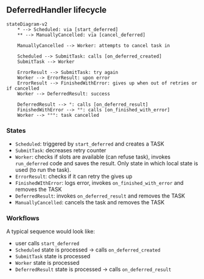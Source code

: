 ## DeferredHandler lifecycle

```mermaid
stateDiagram-v2
    * --> Scheduled: via [start_deferred]
    ** --> ManuallyCancelled: via [cancel_deferred]

    ManuallyCancelled --> Worker: attempts to cancel task in

    Scheduled --> SubmitTask: calls [on_deferred_created]
    SubmitTask --> Worker

    ErrorResult --> SubmitTask: try again
    Worker --> ErrorResult: upon error
    ErrorResult --> FinishedWithError: gives up when out of retries or if cancelled
    Worker --> DeferredResult: success

    DeferredResult --> °: calls [on_deferred_result]
    FinishedWithError --> °°: calls [on_finished_with_error]
    Worker --> °°°: task cancelled
```

### States
- `Scheduled`: triggered by `start_deferred` and creates a TASK
- `SubmitTask`: decreases retry counter
- `Worker`: checks if slots are available (can refuse task), invokes `run_deferred` code and saves the result. Only state in which local state is used (to run the task).
- `ErrorResult`: checks if it can retry the gives up
- `FinishedWIthError`: logs error, invokes `on_finished_with_error` and removes the TASK
- `DeferredResult`: invokes `on_deferred_result` and removes the TASK
- `ManuallyCancelled`: cancels the task and removes the TASK


### Workflows

A typical sequence would look like:
- user calls `start_deferred`
- `Scheduled` state is processed -> calls `on_deferred_created`
- `SubmitTask` state is processed
- `Worker` state is processed
- `DeferredResult` state is processed -> calls `on_deferred_result`
